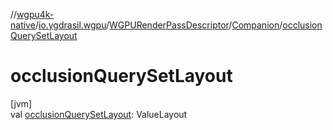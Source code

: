 //[wgpu4k-native](../../../../index.md)/[io.ygdrasil.wgpu](../../index.md)/[WGPURenderPassDescriptor](../index.md)/[Companion](index.md)/[occlusionQuerySetLayout](occlusion-query-set-layout.md)

# occlusionQuerySetLayout

[jvm]\
val [occlusionQuerySetLayout](occlusion-query-set-layout.md): ValueLayout
